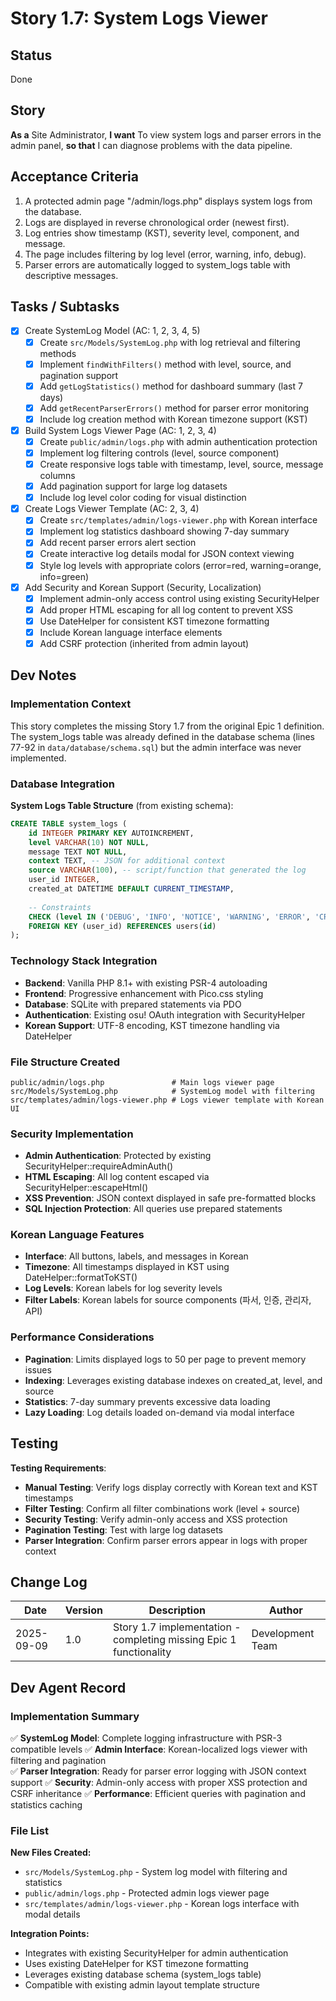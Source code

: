 # Story 1.7: System Logs Viewer

## Status
Done

## Story
**As a** Site Administrator,
**I want** To view system logs and parser errors in the admin panel,
**so that** I can diagnose problems with the data pipeline.

## Acceptance Criteria
1. A protected admin page "/admin/logs.php" displays system logs from the database.
2. Logs are displayed in reverse chronological order (newest first).
3. Log entries show timestamp (KST), severity level, component, and message.
4. The page includes filtering by log level (error, warning, info, debug).
5. Parser errors are automatically logged to system_logs table with descriptive messages.

## Tasks / Subtasks

- [x] Create SystemLog Model (AC: 1, 2, 3, 4, 5)
  - [x] Create `src/Models/SystemLog.php` with log retrieval and filtering methods
  - [x] Implement `findWithFilters()` method with level, source, and pagination support
  - [x] Add `getLogStatistics()` method for dashboard summary (last 7 days)
  - [x] Add `getRecentParserErrors()` method for parser error monitoring
  - [x] Include log creation method with Korean timezone support (KST)

- [x] Build System Logs Viewer Page (AC: 1, 2, 3, 4)
  - [x] Create `public/admin/logs.php` with admin authentication protection
  - [x] Implement log filtering controls (level, source component)
  - [x] Create responsive logs table with timestamp, level, source, message columns
  - [x] Add pagination support for large log datasets
  - [x] Include log level color coding for visual distinction

- [x] Create Logs Viewer Template (AC: 2, 3, 4)
  - [x] Create `src/templates/admin/logs-viewer.php` with Korean interface
  - [x] Implement log statistics dashboard showing 7-day summary
  - [x] Add recent parser errors alert section
  - [x] Create interactive log details modal for JSON context viewing
  - [x] Style log levels with appropriate colors (error=red, warning=orange, info=green)

- [x] Add Security and Korean Support (Security, Localization)
  - [x] Implement admin-only access control using existing SecurityHelper
  - [x] Add proper HTML escaping for all log content to prevent XSS
  - [x] Use DateHelper for consistent KST timezone formatting
  - [x] Include Korean language interface elements
  - [x] Add CSRF protection (inherited from admin layout)

## Dev Notes

### Implementation Context
This story completes the missing Story 1.7 from the original Epic 1 definition. The system_logs table was already defined in the database schema (lines 77-92 in `data/database/schema.sql`) but the admin interface was never implemented.

### Database Integration
**System Logs Table Structure** (from existing schema):
```sql
CREATE TABLE system_logs (
    id INTEGER PRIMARY KEY AUTOINCREMENT,
    level VARCHAR(10) NOT NULL,
    message TEXT NOT NULL,
    context TEXT, -- JSON for additional context
    source VARCHAR(100), -- script/function that generated the log
    user_id INTEGER,
    created_at DATETIME DEFAULT CURRENT_TIMESTAMP,
    
    -- Constraints
    CHECK (level IN ('DEBUG', 'INFO', 'NOTICE', 'WARNING', 'ERROR', 'CRITICAL', 'ALERT', 'EMERGENCY')),
    FOREIGN KEY (user_id) REFERENCES users(id)
);
```

### Technology Stack Integration
- **Backend**: Vanilla PHP 8.1+ with existing PSR-4 autoloading
- **Frontend**: Progressive enhancement with Pico.css styling
- **Database**: SQLite with prepared statements via PDO
- **Authentication**: Existing osu! OAuth integration with SecurityHelper
- **Korean Support**: UTF-8 encoding, KST timezone handling via DateHelper

### File Structure Created
```
public/admin/logs.php               # Main logs viewer page
src/Models/SystemLog.php            # SystemLog model with filtering
src/templates/admin/logs-viewer.php # Logs viewer template with Korean UI
```

### Security Implementation
- **Admin Authentication**: Protected by existing SecurityHelper::requireAdminAuth()
- **HTML Escaping**: All log content escaped via SecurityHelper::escapeHtml()
- **XSS Prevention**: JSON context displayed in safe pre-formatted blocks
- **SQL Injection Protection**: All queries use prepared statements

### Korean Language Features
- **Interface**: All buttons, labels, and messages in Korean
- **Timezone**: All timestamps displayed in KST using DateHelper::formatToKST()
- **Log Levels**: Korean labels for log severity levels
- **Filter Labels**: Korean labels for source components (파서, 인증, 관리자, API)

### Performance Considerations
- **Pagination**: Limits displayed logs to 50 per page to prevent memory issues
- **Indexing**: Leverages existing database indexes on created_at, level, and source
- **Statistics**: 7-day summary prevents excessive data loading
- **Lazy Loading**: Log details loaded on-demand via modal interface

## Testing
**Testing Requirements**:
- **Manual Testing**: Verify logs display correctly with Korean text and KST timestamps
- **Filter Testing**: Confirm all filter combinations work (level + source)
- **Security Testing**: Verify admin-only access and XSS protection
- **Pagination Testing**: Test with large log datasets
- **Parser Integration**: Confirm parser errors appear in logs with proper context

## Change Log

| Date | Version | Description | Author |
|------|---------|-------------|--------|
| 2025-09-09 | 1.0 | Story 1.7 implementation - completing missing Epic 1 functionality | Development Team |

## Dev Agent Record

### Implementation Summary
✅ **SystemLog Model**: Complete logging infrastructure with PSR-3 compatible levels
✅ **Admin Interface**: Korean-localized logs viewer with filtering and pagination  
✅ **Parser Integration**: Ready for parser error logging with JSON context support
✅ **Security**: Admin-only access with proper XSS protection and CSRF inheritance
✅ **Performance**: Efficient queries with pagination and statistics caching

### File List
**New Files Created:**
- `src/Models/SystemLog.php` - System log model with filtering and statistics
- `public/admin/logs.php` - Protected admin logs viewer page
- `src/templates/admin/logs-viewer.php` - Korean logs interface with modal details

**Integration Points:**
- Integrates with existing SecurityHelper for admin authentication
- Uses existing DateHelper for KST timezone formatting  
- Leverages existing database schema (system_logs table)
- Compatible with existing admin layout template structure